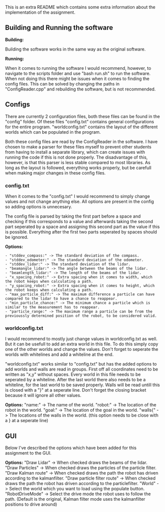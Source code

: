 This is an extra README which contains some extra information about the implementation of the assignment.


Building and Running the software
---------------------------------

**Building:**

Building the software works in the same way as the original software.

**Running:**

When it comes to running the software I would recommend, however, to navigate to the scripts folder and use "bash run.sh" 
to run the software. When not doing this there might be issues when it comes to finding the config files. This can be
solved by changing the paths in "ConfigReader.cpp" and rebuilding the software, but is not recommended.


Configs
-------

There are currently 2 configuration files, both these files can be found in the "config" folder. Of these files
"config.txt" contains general configurations for the entire program. "worldconfig.txt" contains the layout of the
different worlds which can be populated in the program.

Both these config files are read by the ConfigReader in the software. I have chosen to make a parser for these
files myself to prevent other students from having to install a separate library, which can create issues with
running the code if this is not done properly. The disadvantage of this, however, is that this parser is
less stable compared to most libraries. As long as the layout is followed, everything works properly, but be
carefull when making major changes in these config files.

### config.txt

When it comes to the "config.txt" I would recommend to simply change values and not change anything else. All options
are present in the config so adding options is unnecesary. 

The config file is parsed by taking the first part before a space and checking if this corresponds to a value and
afterwards taking the second part seperated by a space and assigning this second part as the value if this is
possible. Everything after the first two parts seperated by spaces should be ignored.

**Options:**

    - "stddev_compass:" -> The standard deviation of the compass.
    - "stddev_odometer:" -> The standard deviation of the odometer.
    - "stddev_lidar:" -> The standard deviation of the lidar.
    - "beamangle_lidar:" -> The angle between the beams of the lidar.
    - "beamlength_lidar:" -> The length of the beams of the lidar.
    - "x_spacing_robot:" -> Extra spacing when it comes to width, which the robot keeps when calculating a path.
    - "y_spacing_robot:" -> Extra spacing when it comes to height, which the robot keeps when calculating a path.
    - "max_particle_diff:" -> The maximum difference a particle can have compared to the lidar to have a chance to reappear.
    - "min_particle_chance:" -> The minimum chance a particle which is similar to the measurement has to reappear.
    - "particle_range:" -> The maximum range a particle can be from the previoussly determined position of the robot, to be considered valid.

### worldconfig.txt

I would recommend to mostly just change values in worldconfig.txt as well. But it can be usefull to add an extra world in this file.
To do this simply copy one of the other worlds and change the values. Don't forget to seperate the worlds with whitelines and
add a whiteline at the end.

"worldconfig.txt" works similar to "config.txt" but has the added options to add worlds and walls are read in groups.
First off all coordinates need to be written as "x,y" without spaces. Every world in this file needs to be seperated
by a whiteline. After the last world there also needs to be a whiteline, for the last world to be saved properly.
Walls will be read untill this is closed with a "}" at a seperate line. Don't forget the closing bracket because
it will ignore all other values.

**Options:**
    "name:" -> The name of the world.
    "robot:" -> The location of the robot in the world.
    "goal:" -> The location of the goal in the world.
    "walls{" -> The locations of the walls in the world. (this option needs to be close with a } at a seperate line)


GUI
---

Below I've described the options which have been added for this assignment to the GUI.

**Options:**
    "Draw Lidar" -> When checked draws the beams of the lidar.
    "Draw Particles" -> When checked draws the particles of the particle filter.
    "Draw Kalman route" -> When checked draws the path the robot has driven according to the kalmanfilter.
    "Draw particle filter route" -> When checked draws the path the robot has driven according to the particlefilter.
    "World" -> Select the world which you want to load using the populate button.
    "RobotDriveMode" -> Select the drive mode the robot uses to follow the path. (Default is the original, Kalman filter mode uses the kalmanfilter positions to drive around)
